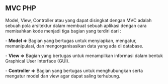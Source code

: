 <h2>MVC PHP</h2>
<p>Model, View, Controller atau yang dapat disingkat dengan MVC adalah sebuah pola arsitektur dalam membuat sebuah aplikasi dengan cara memisahkan kode menjadi tiga bagian yang terdiri dari :</p>
<p>- <b>Model =></b> Bagian yang bertugas untuk menyiapkan, mengatur, memanipulasi, dan mengorganisasikan data yang ada di database.</p>
<p>- <b>View =></b> Bagian yang bertugas untuk menampilkan informasi dalam bentuk Graphical User Interface (GUI).</p>
<p>- <b>Controller =></b> Bagian yang bertugas untuk menghubungkan serta mengatur model dan view agar dapat saling terhubung.</p>

